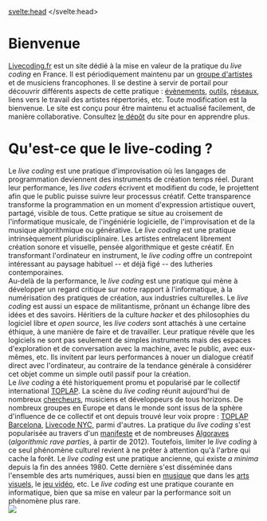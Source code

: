 <script>
     import Info from "$lib/components/Info.svelte";
     import Gallery from "$lib/components/Gallery.svelte";
     import YouTubeLazyLoad from "$lib/components/YouTubeLazyLoad.svelte";

     let intro_gallery = [
        {link: "../images/members/ralt144mi.webp", description: "Rémi Georges"},
        {link: "../images/members/azertype1.webp", description: "Azertype"},
        {link: "../images/members/azertype2.webp", description: "Jules Cipher"},
        {link: "../images/leondenise.jpeg", description: "Léon Denise"},
        {link: "../images/algorave_2025.jpg", description: "Algorave au Grrrnd Zero"},
        {link: "../images/what_is_live_coding.webp", description: "Raphaël Forment"},
     ]
</script>
<svelte:head>
    <title>Live Coding FR</title> 
</svelte:head>

# Bienvenue

[Livecoding.fr](https://livecoding.fr) est un site dédié à la mise en valeur de la pratique du _live coding_ en France. Il est périodiquement maintenu par un [groupe d'artistes](https://livecoding.fr/membres) et de musiciens francophones. Il se destine à servir de portail pour découvrir différents aspects de cette pratique : [évènements](https://livecoding.fr/evenements), [outils](https://livecoding.fr/outils), [réseaux](https://livecoding.fr/reseaux), liens vers le travail des artistes répertoriés, etc. Toute modification est la bienvenue. Le site est conçu pour être maintenu et actualisé facilement, de manière collaborative. Consultez [le dépôt](https://github.com/Bubobubobubobubo/livecodingfr) du site pour en apprendre plus.

<Gallery pictures={intro_gallery}/>

# Qu'est-ce que le live-coding ?

<div class="grid grid-cols-1 lg:grid-cols-2 gap-6 text-theme-text-primary">
<div>
Le <i>live coding</i> est une pratique d'improvisation où les langages de programmation deviennent des instruments de création temps réel. Durant leur performance, les <i>live coders</i> écrivent et modifient du code, le projettent afin que le public puisse suivre leur processus créatif. Cette transparence transforme la programmation en un moment d'expression artistique ouvert, partagé, visible de tous. Cette pratique se situe au croisement de l'informatique musicale, de l'ingéniérie logicielle, de l'improvisation et de la musique algorithmique ou générative. Le <i>live coding</i> est une pratique intrinsèquement pluridisciplinaire. Les artistes entrelacent librement création sonore et visuelle, pensée algorithmique et geste créatif. En transformant l'ordinateur en instrument, le <i>live coding</i> offre un contrepoint intéressant au paysage habituel -- et déjà figé -- des lutheries contemporaines.
</div>
<div>
Au-delà de la performance, le <i>live coding</i> est une pratique qui mène à développer un regard critique sur notre rapport à l'informatique, à la numérisation des pratiques de création, aux industries culturelles. Le <i>live coding</i> est aussi un espace de militantisme, prônant un échange libre des idées et des savoirs. Héritiers de la culture <i>hacker</i> et des philosophies du logiciel libre et <i>open source</i>, les <i>live coders</i> sont attachés à une certaine éthique, à une manière de faire et de travailler. Leur pratique révèle que les logiciels ne sont pas seulement de simples instruments mais des espaces d'exploration et de conversation avec la machine, avec le public, avec eux-mêmes, etc. Ils invitent par leurs performances à nouer un dialogue créatif direct avec l'ordinateur, au contraire de la tendance générale à considérer cet objet comme un simple outil passif pour la création.
</div>
</div>

<div class="grid grid-cols-1 lg:grid-cols-2 gap-6 text-theme-text-primary mt-6">
<div>
Le <i>live coding</i> a été historiquement promu et popularisé par le collectif international <a href="https://toplap.org">TOPLAP</a>. La scène du <i>live coding</i> réunit aujourd'hui de nombreux <a href="https://livecodingbook.toplap.org/">chercheurs</a>, musiciens et développeurs de tous horizons. De nombreux groupes en Europe et dans le monde sont issus de la sphère d'influence de ce collectif et ont depuis trouvé leur voix propre : <a href="https://toplap.cat/en/home">TOPLAP Barcelona</a>, <a href="https://livecode.nyc/">Livecode NYC</a>, parmi d'autres. La pratique du <i>live coding</i> s'est popularisée au travers d'un <a href="https://toplap.org/wiki/ManifestoDraft">manifeste</a> et de nombreuses <a href="https://algorave.com">Algoraves</a> (<i>algorithmic rave parties</i>, à partir de 2012). Toutefois, limiter le <i>live coding</i> à ce seul phénomène culturel revient à ne prêter à attention qu'à l'arbre qui cache la forêt. Le <i>live coding</i> est une pratique ancienne, qui existe <i>a minima</i> depuis la fin des années 1980. Cette dernière s'est disséminée dans l'ensemble des arts numériques, aussi bien en <a href="https://supercollider.github.io/">musique</a> que dans les <a href="https://teddavis.org/p5live/">arts visuels</a>, le <a href="https://chuck.cs.princeton.edu/chunity/">jeu vidéo</a>, etc. Le <i>live coding</i> est une pratique courante en informatique, bien que sa mise en valeur par la performance soit un phénomène plus rare.
</div>
<div class="bg-theme-bg-secondary rounded-lg flex items-center justify-center min-h-[200px]">
<span class="text-theme-text-muted"><img src="../images/buboquark_algorave_grrrnd.webp"/></span>
</div>
</div>

<div style="margin-top: 30px; margin-bottom: 30px;"></div>

<div class="grid grid-cols-1 lg:grid-cols-2 gap-4">
    <div class="aspect-video">
        <YouTubeLazyLoad
            className="w-full h-full"
            src="https://www.youtube.com/embed/2GSNAGLkvGw"
            title="Algorave Lyon 2025 - 18h - 6h @GrrrndZero"
        />
    </div>
    <div class="aspect-video">
        <YouTubeLazyLoad
            className="w-full h-full"
            src="https://www.youtube.com/embed/Crz6R4p_owI"
            title="Algorave : la teuf en open source | Tracks | ARTE"
        />
    </div>
</div>

<div style="margin-top: 10px; margin-bottom: 10px;"></div>

<div class="grid grid-cols-1 lg:grid-cols-2 gap-4">
    <div class="aspect-video">
        <YouTubeLazyLoad
            className="w-full h-full"
            src="https://www.youtube.com/embed/PsfTdFUQUVA"
            title="Algorave Lyon 2025 - 18h - 6h @GrrrndZero"
        />
    </div>
    <div class="aspect-video">
        <YouTubeLazyLoad
            className="w-full h-full"
            src="https://youtube.com/embed/vG8UA8uYAM0"
            title="Algorave : la teuf en open source | Tracks | ARTE"
        />
    </div>
</div>
